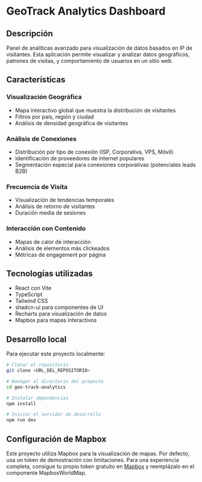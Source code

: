 # GeoTrack Analytics Dashboard

## Descripción
Panel de analíticas avanzado para visualización de datos basados en IP de visitantes. Esta aplicación permite visualizar y analizar datos geográficos, patrones de visitas, y comportamiento de usuarios en un sitio web.

## Características

### Visualización Geográfica
- Mapa interactivo global que muestra la distribución de visitantes
- Filtros por país, región y ciudad
- Análisis de densidad geográfica de visitantes

### Análisis de Conexiones
- Distribución por tipo de conexión (ISP, Corporativa, VPS, Móvil)
- Identificación de proveedores de internet populares
- Segmentación especial para conexiones corporativas (potenciales leads B2B)

### Frecuencia de Visita
- Visualización de tendencias temporales
- Análisis de retorno de visitantes
- Duración media de sesiones

### Interacción con Contenido
- Mapas de calor de interacción
- Análisis de elementos más clickeados
- Métricas de engagement por página

## Tecnologías utilizadas

- React con Vite
- TypeScript
- Tailwind CSS
- shadcn-ui para componentes de UI
- Recharts para visualización de datos
- Mapbox para mapas interactivos

## Desarrollo local

Para ejecutar este proyecto localmente:

```sh
# Clonar el repositorio
git clone <URL_DEL_REPOSITORIO>

# Navegar al directorio del proyecto
cd geo-track-analytics

# Instalar dependencias
npm install

# Iniciar el servidor de desarrollo
npm run dev
```

## Configuración de Mapbox

Este proyecto utiliza Mapbox para la visualización de mapas. Por defecto, usa un token de demostración con limitaciones. Para una experiencia completa, consigue tu propio token gratuito en [Mapbox](https://mapbox.com) y reemplázalo en el componente MapboxWorldMap.
